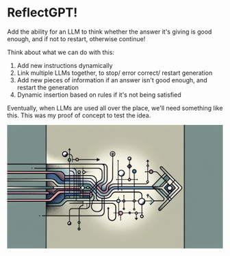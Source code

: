 # ReflectGPT!

Add the ability for an LLM to think whether the answer it's giving is good enough, and if not to restart, otherwise continue!

Think about what we can do with this:
1. Add new instructions dynamically
2. Link multiple LLMs together, to stop/ error correct/ restart generation
3. Add new pieces of information if an answer isn't good enough, and restart the generation
4. Dynamic insertion based on rules if it's not being satisfied

Eventually, when LLMs are used all over the place, we'll need something like this. This was my proof of concept to test the idea.

![Vroom!](utils/image.png)